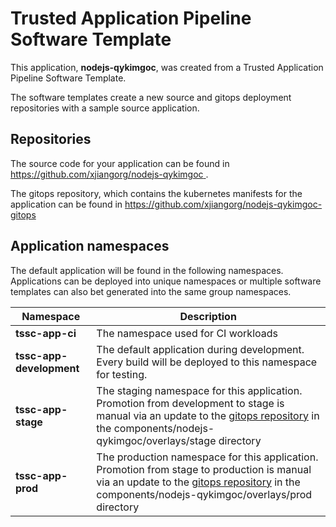 # Trusted Application Pipeline Software Template

This application, **nodejs-qykimgoc**, was created from a Trusted Application Pipeline Software Template.

The software templates create a new source and gitops deployment repositories with a sample source application. 

## Repositories

The source code for your application can be found in [https://github.com/xjiangorg/nodejs-qykimgoc ](https://github.com/xjiangorg/nodejs-qykimgoc ).
 
The gitops repository, which contains the kubernetes manifests for the application can be found in 
[https://github.com/xjiangorg/nodejs-qykimgoc-gitops ](https://github.com/xjiangorg/nodejs-qykimgoc-gitops ) 

## Application namespaces 

The default application will be found in the following namespaces. Applications can be deployed into unique namespaces or multiple software templates can also bet generated into the same group namespaces.  

|  Namespace   |  Description   |  
| -------- | -------- |
| **tssc-app-ci** | The namespace used for CI workloads |
| **tssc-app-development** | The default application during development. Every build will be deployed to this namespace for testing. |
| **tssc-app-stage** | The staging namespace for this application. Promotion from development to stage is manual via an update to the [gitops repository](https://github.com/xjiangorg/nodejs-qykimgoc-gitops ) in the components/nodejs-qykimgoc/overlays/stage directory |
| **tssc-app-prod** | The production namespace for this application. Promotion from stage to production is manual via an update to the [gitops repository](https://github.com/xjiangorg/nodejs-qykimgoc-gitops ) in the components/nodejs-qykimgoc/overlays/prod directory |